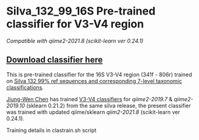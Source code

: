 # Silva_132_99_16S Pre-trained classifier for V3-V4 region
*Compatible with qiime2-2021.8 (scikit-learn ver 0.24.1)*

## [Download classifier here](https://drive.google.com/file/d/1uOHp3J25nhsSVEvwEqAw8uikbwocK_fq/view?usp=sharing)

This is pre-trained classifier for the 16S V3-V4 region (341f - 806r) trained on [Silva 132 99% ref sequences and corresponding 7-level taxonomic classifications](https://www.arb-silva.de/download/archive/qiime). 

[Jiung-Wen Chen](https://github.com/Jiung-Wen) has trained [V3-V4 classifiers](https://github.com/Jiung-Wen/q2-silva-V3V4classifier) for *qiime2-2019.7* & *qiime2-2019.10* (sklearn 0.21.2) from the same silva release, the present classifier was trained with updated qiime/sklearn *qiim2-2021.8* (scikit-learn ver 0.24.1).

Training details in clastrain.sh script
